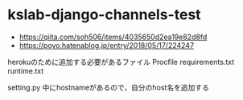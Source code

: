 # kslab-django-channels-test

- https://qiita.com/soh506/items/4035650d2ea19e82d8fd  
- https://poyo.hatenablog.jp/entry/2018/05/17/224247  

herokuのために追加する必要があるファイル
Procfile
requirements.txt
runtime.txt


setting.py
中にhostnameがあるので，自分のhost名を追加する